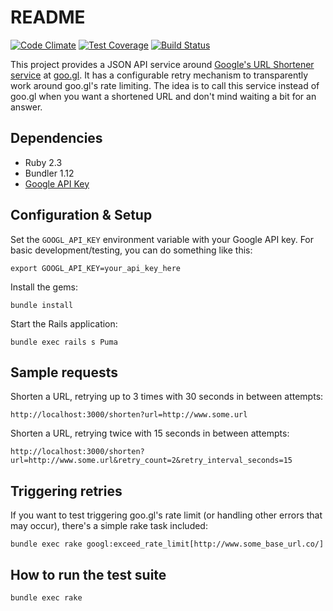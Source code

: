 # README

[![Code Climate](https://codeclimate.com/repos/573380500356a548fd0024e3/badges/4d671a986861b5a23518/gpa.svg)](https://codeclimate.com/repos/573380500356a548fd0024e3/feed)
[![Test Coverage](https://codeclimate.com/repos/573380500356a548fd0024e3/badges/4d671a986861b5a23518/coverage.svg)](https://codeclimate.com/repos/573380500356a548fd0024e3/coverage)
[![Build Status](https://travis-ci.org/GovWizely/googl_api.svg?branch=master)](https://travis-ci.org/GovWizely/googl_api/)

This project provides a JSON API service around [Google's URL Shortener service](https://developers.google.com/url-shortener/) at [goo.gl](goo.gl). It has a configurable retry mechanism to transparently 
work around goo.gl's rate limiting. The idea is to call this service instead of goo.gl when you want a
shortened URL and don't mind waiting a bit for an answer.

## Dependencies

- Ruby 2.3
- Bundler 1.12
- [Google API Key](https://developers.google.com/url-shortener/v1/getting_started#APIKey) 

## Configuration & Setup

Set the `GOOGL_API_KEY` environment variable with your Google API key. For basic development/testing, you
can do something like this:

    export GOOGL_API_KEY=your_api_key_here
    
Install the gems:
    
    bundle install
    
Start the Rails application:
    
    bundle exec rails s Puma

## Sample requests

Shorten a URL, retrying up to 3 times with 30 seconds in between attempts:

    http://localhost:3000/shorten?url=http://www.some.url
    
Shorten a URL, retrying twice with 15 seconds in between attempts:

    http://localhost:3000/shorten?url=http://www.some.url&retry_count=2&retry_interval_seconds=15
    
## Triggering retries
    
If you want to test triggering goo.gl's rate limit (or handling other errors that may occur), there's a
simple rake task included:

    bundle exec rake googl:exceed_rate_limit[http://www.some_base_url.co/]

## How to run the test suite

    bundle exec rake
